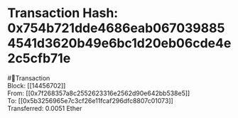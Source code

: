 
Transaction Hash: 0x754b721dde4686eab0670398854541d3620b49e6bc1d20eb06cde4e2c5cfb71e
====================================================================================
  
#💸Transaction  
Block: [[14456702]]  
From: [[0x7f268357a8c2552623316e2562d90e642bb538e5]]  
To: [[0x5b3256965e7c3cf26e11fcaf296dfc8807c01073]]  
Transferred: 0.0051 Ether